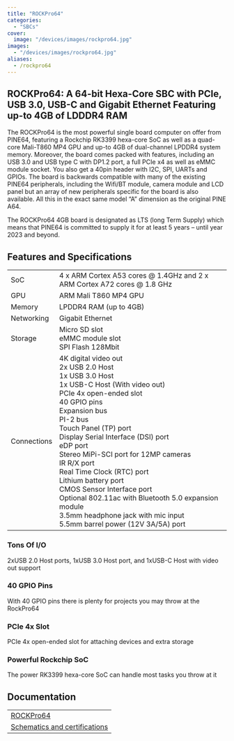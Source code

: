 ```yaml
---
title: "ROCKPro64"
categories: 
  - "SBCs"
cover: 
  image: "/devices/images/rockpro64.jpg"
images:
  - "/devices/images/rockpro64.jpg"
aliases:
  - /rockpro64
---
```


## ROCKPro64: A 64-bit Hexa-Core SBC with PCIe, USB 3.0, USB-C and Gigabit Ethernet Featuring up-to 4GB of LDDDR4 RAM

The ROCKPro64 is the most powerful single board computer on offer from PINE64, featuring a Rockchip RK3399 hexa-core SoC as well as a quad-core Mali-T860 MP4 GPU and up-to 4GB of dual-channel LPDDR4 system memory. Moreover, the board comes packed with features, including an USB 3.0 and USB type C with DP1.2 port, a full PCIe x4 as well as eMMC module socket. You also get a 40pin header with I2C, SPI, UARTs and GPIOs. The board is backwards compatible with many of the existing PINE64 peripherals, including the Wifi/BT module, camera module and LCD panel but an array of new peripherals specific for the board is also available. All this in the exact same model “A” dimension as the original PINE A64.

The ROCKPro64 4GB board is designated as LTS (long Term Supply) which means that PINE64 is committed to supply it for at least 5 years – until year 2023 and beyond.

## Features and Specifications

|     |     |
| --- | --- |
| SoC | 4 x ARM Cortex A53 cores @ 1.4GHz and 2 x ARM Cortex A72 cores @ 1.8 GHz  |
| GPU | ARM Mali T860 MP4 GPU |
| Memory | LPDDR4 RAM (up to 4GB) |
| Networking | Gigabit Ethernet |
| Storage | Micro SD slot <br> eMMC module slot <br> SPI Flash 128Mbit |
| Connections | 4K digital video out <br> 2x USB 2.0 Host <br> 1x USB 3.0 Host <br> 1x USB-C Host (With video out) <br> PCIe 4x open-ended slot <br> 40 GPIO pins <br> Expansion bus <br> PI-2 bus <br> Touch Panel (TP) port <br> Display Serial Interface (DSI) port <br> eDP port <br> Stereo MiPi-SCI port for 12MP cameras <br> IR R/X port <br> Real Time Clock (RTC) port <br> Lithium battery port <br> CMOS Sensor Interface port <br> Optional 802.11ac with Bluetooth 5.0 expansion module <br> 3.5mm headphone jack with mic input <br> 5.5mm barrel power (12V 3A/5A) port |

### Tons Of I/O
2xUSB 2.0 Host ports, 1xUSB 3.0 Host port, and 1xUSB-C Host with video out support

### 40 GPIO Pins
With 40 GPIO pins there is plenty for projects you may throw at the RockPro64

### PCIe 4x Slot
PCIe 4x open-ended slot for attaching devices and extra storage

### Powerful Rockchip SoC
The power RK3399 hexa-core SoC can handle most tasks you throw at it

## Documentation

|     |
| --- |
| [ROCKPro64](/documentation/ROCKPro64/) |
| [Schematics and certifications](/documentation/ROCKPro64/Further_information/Schematics_and_certifications/) |
